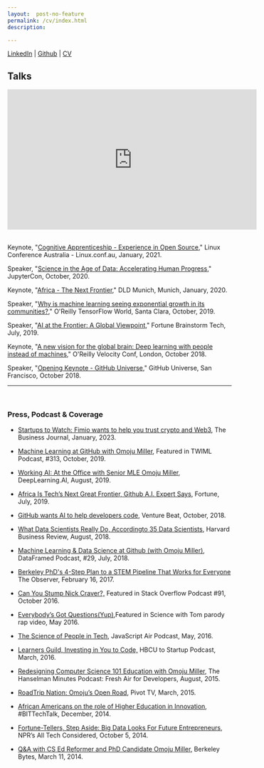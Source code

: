 ```yaml
---
layout:  post-no-feature
permalink: /cv/index.html
description:

---
```


<a href="https://www.linkedin.com/in/omojumiller">LinkedIn</a> |
<a href="https://github.com/omoju">Github</a> |
[CV](http://omojumiller.com/Omoju_Miller_MasterCV.pdf)


## Talks

<center>
<iframe width="560" height="315" src="https://www.youtube.com/watch?v=Bufm7VR4nfg" frameborder="0" gesture="media" allow="encrypted-media" allowfullscreen></iframe>
</center>



<br>

Keynote, "[Cognitive Apprenticeship - Experience in Open Source](https://www.youtube.com/watch?v=JShvXcL66NQ)," Linux Conference Australia - Linux.conf.au, January, 2021.

Speaker, "[Science in the Age of Data: Accelerating Human Progress](https://www.youtube.com/watch?v=JHS9yQMUzb0)," JupyterCon, October, 2020.

Keynote, "[Africa - The Next Frontier](https://www.youtube.com/watch?v=uC5ZRaK8Ebc)," DLD Munich, Munich, January, 2020.

Speaker, "[Why is machine learning seeing exponential growth in its communities?](https://www.oreilly.com/library/view/oreilly-tensorflow-world/0636920333111/video328051.html)," O'Reilly TensorFlow World, Santa Clara, October, 2019.

Speaker, "[AI at the Frontier: A Global Viewpoint](https://www.youtube.com/watch?v=NPk-y_tH7JY)," Fortune Brainstorm Tech, July, 2019.

Keynote, "[A new vision for the global brain: Deep learning with people instead of machines](https://youtu.be/Teq3pa1L7Tg)," O'Reilly Velocity Conf, London, October 2018.

Speaker, "[Opening Keynote - GitHub Universe](https://www.youtube.com/watch?v=vB5nTx5fUXM)," GitHub Universe, San Francisco, October 2018.

---
<br>

### Press, Podcast & Coverage
- [Startups to Watch: Fimio wants to help you trust crypto and Web3](https://www.bizjournals.com/sanfrancisco/inno/stories/awards/2023/01/13/startups-to-watch.html), The Business Journal, January, 2023.

- [Machine Learning at GitHub with Omoju Miller](https://twimlai.com/podcast/twimlai/machine-learning-github-omoju-miller/), Featured in TWIML Podcast, #313, October, 2019.

- [Working AI: At the Office with Senior MLE Omoju Miller](https://www.deeplearning.ai/blog/working-ai-at-the-office-with-senior-mle-omoju-miller/), DeepLearning.AI, August, 2019.


- [Africa Is Tech’s Next Great Frontier, Github A.I. Expert Says](https://fortune.com/2019/07/17/africa-is-techs-next-great-frontier-github-ai/), Fortune, July, 2019.

- [GitHub wants AI to help developers code](https://venturebeat.com/ai/github-wants-ai-to-help-developers-code/), Venture Beat, October, 2018.

- [What Data Scientists Really Do, Accordingto 35 Data Scientists](https://hbr.org/2018/08/what-data-scientists-really-do-according-to-35-data-scientists), Harvard Business Review,  August, 2018.

- [Machine Learning & Data Science at Github (with Omoju Miller)](https://www.datacamp.com/community/podcast/machine-learning-github), DataFramed Podcast, #29,  July, 2018.

- [Berkeley PhD's 4-Step Plan to a STEM Pipeline That Works for Everyone](http://observer.com/2017/02/omoju-miller-etsy-stem-pipeline/) The Observer, February 16, 2017.

- [Can You Stump Nick Craver?,](https://soundcloud.com/stack-exchange/stack-overflow-podcast-91-can-you-stump-nick-craver) Featured in Stack Overflow Podcast \#91, October 2016.

- [Everybody’s Got Questions(Yup)](https://www.youtube.com/watch?v=q5mmE05e82I&ab_channel=ScienceWithTom),Featured in Science with Tom parody rap video, May 2016.
- [The Science of People in Tech](http://audio.javascriptair.com/e/022-jsair-the-science-of-people-in-tech-with-kate-edwards-omoju-miller-and-steve-andrews/), JavaScript Air Podcast, May, 2016.
- [Learners Guild, Investing in You to Code,](https://www.youtube.com/watch?v=T0wQRr4RuqM&ab_channel=HBCUtoStartup) HBCU to Startup Podcast, March, 2016.
- [Redesigning Computer Science 101 Education with Omoju Miller](http://hanselminutes.com/488/redesigning-computer-science-101-education-with-omoju-miller), The Hanselman Minutes Podcast: Fresh Air for Developers, August, 2015.
- [RoadTrip Nation: Omoju’s Open Road](http://roadtripnation.com/leader/omoju-miller), Pivot TV, March, 2015.
- [African Americans on the role of Higher Education in Innovation](https://www.blacksintechnology.net/the-road-to-50-podcast-african-americans-on-the-role-of-higher-education-in-innovation/), #BITTechTalk, December, 2014.
- [Fortune-Tellers, Step Aside: Big Data Looks For Future Entrepreneurs](http://www.npr.org/sections/alltechconsidered/2014/10/05/351851015/fortune-tellers-step-aside-big-data-looks-for-future-entrepreneurs), NPR’s All Tech Considered, October 5, 2014.
- [Q&A with CS Ed Reformer and PhD Candidate Omoju Miller](http://best.berkeley.edu/2015/03/11/best-labber-in-berkeley-byte-qa-with-cs-ed-reformer-and-phd-candidate-omoju-miller/), Berkeley Bytes, March 11, 2014.
